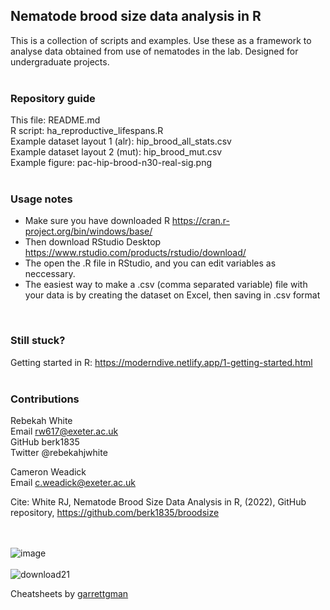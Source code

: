## Nematode brood size data analysis in R
This is a collection of scripts and examples. 
Use these as a framework to analyse data obtained from use of
nematodes in the lab. Designed for undergraduate 
projects.</br>
</br>
### Repository guide 
This file: README.md </br>
R script: ha_reproductive_lifespans.R </br>
Example dataset layout 1 (alr): hip_brood_all_stats.csv </br>
Example dataset layout 2 (mut): hip_brood_mut.csv </br>
Example figure: pac-hip-brood-n30-real-sig.png </br> 
</br>

### Usage notes 

* Make sure you have downloaded R https://cran.r-project.org/bin/windows/base/ </br>
* Then download RStudio Desktop https://www.rstudio.com/products/rstudio/download/ </br>
* The open the .R file in RStudio, and you can edit variables as neccessary. </br>
* The easiest way to make a .csv (comma separated variable) file with your data is by creating the dataset on Excel, then saving in .csv format 
</br>

### Still stuck?  

Getting started in R: https://moderndive.netlify.app/1-getting-started.html </br>
</br>

### Contributions 

Rebekah White </br>
Email rw617@exeter.ac.uk </br>
GitHub berk1835 </br>
Twitter @rebekahjwhite </br>

Cameron Weadick </br>
Email c.weadick@exeter.ac.uk </br> 

Cite: White RJ, Nematode Brood Size Data Analysis in R, (2022), GitHub repository, https://github.com/berk1835/broodsize
</br> </br> </br>


![image](https://user-images.githubusercontent.com/101263375/196938807-abcf01a1-1742-419f-a058-5a4fec0d6fd4.png) </br></br>
![download21](https://user-images.githubusercontent.com/101263375/196939578-d34bfe99-fdae-4ca1-a9c5-9551c40593f8.png)

Cheatsheets by <a href="https://github.com/rstudio/cheatsheets/blob/main/base-r.pdf">garrettgman</a> 
